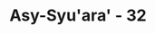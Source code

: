 ---
title: "Asy-Syu'ara' - 32"
no: 32
arabic_no: ٣٢
ayah: فَاَلْقٰى عَصَاهُ فَاِذَا هِيَ ثُعْبَانٌ مُّبِيْنٌ ۚ 
translation: "Maka dia (Musa) melemparkan tongkatnya, tiba-tiba tongkat itu menjadi ular besar yang sebenarnya."
tafsir: "Pada ayat ini, Allah menerangkan bahwa setelah Fir'aun mengemukakan tuntutan supaya Musa mendatangkan bukti yang nyata atas kebenaran dakwahnya, maka Musa segera melemparkan tongkatnya yang dengan tiba-tiba menjelma menjadi ular yang sesungguhnya. Disebutkan dalam Tafsir ar-Razi bahwa setelah tongkat Musa itu berubah menjadi ular, ular itu melenting ke atas, kemudian turun kembali ke bumi langsung menuju Fir'aun. Fir'aun berkata, \"Demi yang mengutusmu Musa, ambillah ular itu, kalau tidak saya sendiri akan mengambilnya.\" Musa lalu mengambilnya dan kembalilah ular itu menjadi tongkat lagi seperti biasa."
---